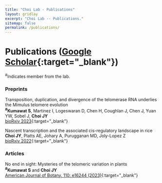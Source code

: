 ```yaml
---
title: "Choi Lab - Publications"
layout: gridlay
excerpt: "Choi Lab -- Publications."
sitemap: false
permalink: /publications/
---
```



# Publications ([Google Scholar](https://scholar.google.com/citations?hl=en&user=LOImBowAAAAJ&view_op=list_works&sortby=pubdate){:target="_blank"})

<sup>#</sup>Indicates member from the lab.

### Preprints

Transposition, duplication, and divergence of the telomerase RNA underlies the Mimulus telomere evolution<br>
**<sup>#</sup>Kumawat S**, Martinez I, Logeswaran D, Chen H, Coughlan J, Chen J, Yuan YW, Sobel J,  **Choi JY**<br>
[bioRxiv 2023](https://doi.org/10.1101/2023.12.06.568249){:target="_blank"}

Nascent transcription and the associated cis-regulatory landscape in rice<br>
**Choi JY**, Platts AE, Johary A, Purugganan MD, Joly-Lopez Z<br>
[bioRxiv 2022](https://doi.org/10.1101/2022.07.06.498888){:target="_blank"}

### Articles

No end in sight: Mysteries of the telomeric variation in plants<br>
**<sup>#</sup>Kumawat S** and **Choi JY**<br> 
[American Journal of Botany. 110: e16244 (2023)](https://pubmed.ncbi.nlm.nih.gov/37733763/){:target="_blank"}


